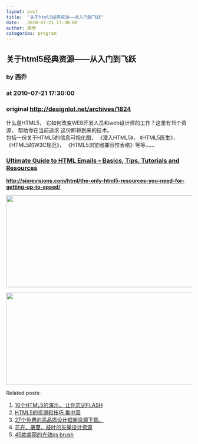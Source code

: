 ```yaml
---
layout: post
title:  "关于html5经典资源——从入门到飞跃"
date:   2010-07-21 17:30:00
author: 西乔
categories: program
---
```


## 关于html5经典资源——从入门到飞跃
### by 西乔
### at 2010-07-21 17:30:00
### original <http://designlol.net/archives/1824>

<p>什么是HTML5， 它如何改变WEB开发人员和web设计师的工作？这里有15个资源， 帮助你在当前追求  这份即将到来的技术。 <br>
包括一份关于HTML5的信息可视化图， 《潜入HTML5》， 《HTML5医生》， 《HTML5的W3C规范》，   《HTML5浏览器兼容性表格》等等……</p>
<h3><span><a href="http://sixrevisions.com/html/the-only-html5-resources-you-need-for-getting-up-to-speed/">Ultimate Guide to HTML Emails – Basics, Tips,   Tutorials and Resources</a></span></h3>
<p><a href="http://sixrevisions.com/html/the-only-html5-resources-you-need-for-getting-up-to-speed/"><strong>http://sixrevisions.com/html/the-only-html5-resources-you-need-for-getting-up-to-speed/ </strong></a></p>
<p><a href="http://sixrevisions.com/html/the-only-html5-resources-you-need-for-getting-up-to-speed/"><strong><img src="http://designlol.net/wp-content/uploads/2010/07/20_3.jpg" height="250" width="550"></strong></a></p>
<p><a href="http://sixrevisions.com/html/the-only-html5-resources-you-need-for-getting-up-to-speed/"><strong><img src="http://designlol.net/wp-content/uploads/2010/07/20_4.jpg" height="250" width="550"></strong></a></p>


<p>Related posts:<ol><li><a href="http://designlol.net/archives/1418" rel="bookmark" title="Permanent Link: 10个HTML5的演示， 让你忘记FLASH">10个HTML5的演示， 让你忘记FLASH</a></li>
<li><a href="http://designlol.net/archives/831" rel="bookmark" title="Permanent Link: HTML5的资源和技巧 集中营">HTML5的资源和技巧 集中营</a></li>
<li><a href="http://designlol.net/archives/1449" rel="bookmark" title="Permanent Link: 27个免费的高品质设计框架资源下载。">27个免费的高品质设计框架资源下载。</a></li>
<li><a href="http://designlol.net/archives/1158" rel="bookmark" title="Permanent Link: 花卉、藤蔓、枝叶的矢量设计资源">花卉、藤蔓、枝叶的矢量设计资源</a></li>
<li><a href="http://designlol.net/archives/880" rel="bookmark" title="Permanent Link: 45款美丽的光效ps brush">45款美丽的光效ps brush</a></li>
</ol></p>